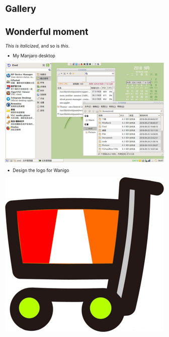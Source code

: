 Gallery 
=====================

Wonderful moment
================

*This is italicized*, and so is _this_.
* My Manjaro desktop

![image](https://raw.githubusercontent.com/o0oke/o0oke.github.com/master/post/upload/DT_manjaro_20180928_Evel.jpg)

* Design the logo for Wanigo

![image](https://raw.githubusercontent.com/o0oke/o0oke.github.com/master/post/upload/wanigo_logo.jpg)





